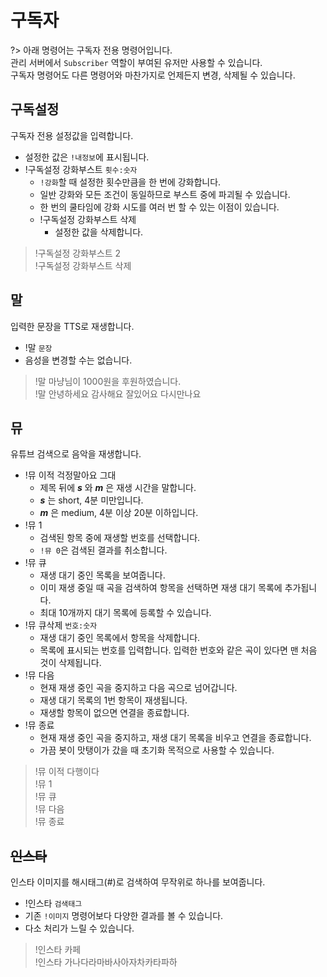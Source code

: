 # 구독자

?> 아래 명령어는 구독자 전용 명령어입니다. \
관리 서버에서 `Subscriber` 역할이 부여된 유저만 사용할 수 있습니다. \
구독자 명령어도 다른 명령어와 마찬가지로 언제든지 변경, 삭제될 수 있습니다.

## 구독설정

구독자 전용 설정값을 입력합니다.

- 설정한 값은 `!내정보`에 표시됩니다.
- !구독설정 강화부스트 `횟수:숫자`
  - `!강화`할 때 설정한 횟수만큼을 한 번에 강화합니다.
  - 일반 강화와 모든 조건이 동일하므로 부스트 중에 파괴될 수 있습니다.
  - 한 번의 쿨타임에 강화 시도를 여러 번 할 수 있는 이점이 있습니다.
  - !구독설정 강화부스트 삭제
    - 설정한 값을 삭제합니다.

> !구독설정 강화부스트 2 \
> !구독설정 강화부스트 삭제

## 말

입력한 문장을 TTS로 재생합니다.

- !말 `문장`
- 음성을 변경할 수는 없습니다.

> !말 마냥님이 1000원을 후원하였습니다. \
> !말 안녕하세요 감사해요 잘있어요 다시만나요

## 뮤

유튜브 검색으로 음악을 재생합니다.

- !뮤 이적 걱정말아요 그대
  - 제목 뒤에 ___s___ 와 ___m___ 은 재생 시간을 말합니다.
  - ___s___ 는 short, 4분 미만입니다.
  - ___m___ 은 medium, 4분 이상 20분 이하입니다.
- !뮤 1
  - 검색된 항목 중에 재생할 번호를 선택합니다.
  - `!뮤 0`은 검색된 결과를 취소합니다.
- !뮤 큐
  - 재생 대기 중인 목록을 보여줍니다.
  - 이미 재생 중일 때 곡을 검색하여 항목을 선택하면 재생 대기 목록에 추가됩니다.
  - 최대 10개까지 대기 목록에 등록할 수 있습니다.
- !뮤 큐삭제 `번호:숫자`
  - 재생 대기 중인 목록에서 항목을 삭제합니다.
  - 목록에 표시되는 번호를 입력합니다. 입력한 번호와 같은 곡이 있다면 맨 처음 것이 삭제됩니다.
- !뮤 다음
  - 현재 재생 중인 곡을 중지하고 다음 곡으로 넘어갑니다.
  - 재생 대기 목록의 1번 항목이 재생됩니다.
  - 재생할 항목이 없으면 연결을 종료합니다.
- !뮤 종료
  - 현재 재생 중인 곡을 중지하고, 재생 대기 목록을 비우고 연결을 종료합니다.
  - 가끔 봇이 맛탱이가 갔을 때 초기화 목적으로 사용할 수 있습니다.

> !뮤 이적 다행이다 \
> !뮤 1 \
> !뮤 큐 \
> !뮤 다음 \
> !뮤 종료

## ~~인스타~~

인스타 이미지를 해시태그(#)로 검색하여 무작위로 하나를 보여줍니다.

- !인스타 `검색태그`
- 기존 `!이미지` 명령어보다 다양한 결과를 볼 수 있습니다.
- 다소 처리가 느릴 수 있습니다.

> !인스타 카페 \
> !인스타 가나다라마바사아자차카타파하
